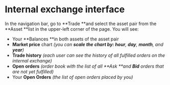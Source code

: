 

# Internal exchange interface

In the navigation bar, go to **Trade **and select the asset pair from the **Asset **list in the upper-left corner of the page. You will see:



*   Your **Balances **in both assets of the asset pair
*   **Market price** chart _(you can **scale the chart by: hour**, **day**, **month**, and **year**)_
*   **Trade history** _(each user can see the history of all fulfilled orders on the internal exchange)_
*   **Open orders** _(order book with the list of all **Ask **and **Bid** orders that are not yet fulfilled)_
*   Your **Open Orders** _(the list of open orders placed by you)_
